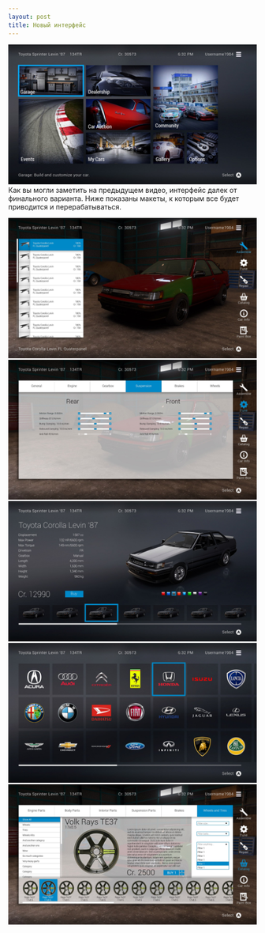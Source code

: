 ```yaml
---
layout: post
title: Новый интерфейс
---
```


<a href="{{site.baseurl}}/images/news/2016-08-19/olyfpC2WpGo.jpg" target="_blank"><img src="/images/news/2016-08-19/olyfpC2WpGo.jpg"></a>
Как вы могли заметить на предыдущем видео, интерфейс далек от финального варианта. Ниже показаны макеты, к которым все будет приводится и перерабатываться.

<a href="{{site.baseurl}}/images/news/2016-08-19/2R4bzs-4e7M.jpg" target="_blank"><img src="/images/news/2016-08-19/2R4bzs-4e7M.jpg"></a>
<a href="{{site.baseurl}}/images/news/2016-08-19/2ZoVsZ2K9z8.jpg" target="_blank"><img src="/images/news/2016-08-19/2ZoVsZ2K9z8.jpg"></a>
<a href="{{site.baseurl}}/images/news/2016-08-19/a9VEcHzgNkg.jpg" target="_blank"><img src="/images/news/2016-08-19/a9VEcHzgNkg.jpg"></a>
<a href="{{site.baseurl}}/images/news/2016-08-19/MoomzWrA_QU.jpg" target="_blank"><img src="/images/news/2016-08-19/MoomzWrA_QU.jpg"></a>
<a href="{{site.baseurl}}/images/news/2016-08-19/ya4Oeqkixio.jpg" target="_blank"><img src="/images/news/2016-08-19/ya4Oeqkixio.jpg"></a>
